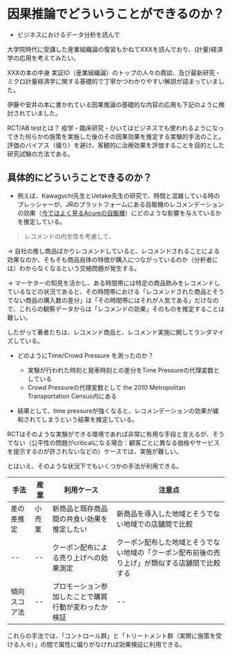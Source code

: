 # 因果推論でどういうことができるのか？

- ビジネスにおけるデータ分析を読んで

大学院時代に受講した産業組織論の復習もかねてXXXを読んでおり、(計量)経済学の応用を考えてみたい。

XXXの本の中身
実証IO（産業組織論）のトップの人々の鼎談、及び最新研究・ミクロ計量経済学に関する基礎的で丁寧かつわかりやすい解説が詰まっていました。


伊藤や安井の本に書かれている因果推論の基礎的な内容の応用も下記のように検討されていました。


RCT/AB testとは？
疫学・臨床研究・ひいてはビジネスでも使われるようになってきた何らかの施策を実施した後のその因果効果を推定する実験的手法のこと。
    評価のバイアス（偏り）を避け、客観的に治療効果を評価することを目的とした研究試験の方法である。


## 具体的にどういうことできるのか？
- 例えば、Kawaguchi先生とUetake先生の研究で、時間と混雑している時のプレッシャーが、JRのプラットフォームにある自販機のレコメンデーションの効果（[今ではよく見るAcureの自販機](https://xtech.nikkei.com/it/article/Watcher/20100901/351655/)）にどのような影響を与えているかを推定している。

>レコメンドの内生性を考慮して、

→ 自社の推し商品ばかりレコメンドしていると、レコメンドされることによる効果なのか、そもそも商品自体の特徴が購入につながっているのか（分析者には）わからなくなるという交絡問題が発生する。  

→ マーケターの知見を活かし、ある時間帯には特定の商品飲みをレコメンドしているなどの状況であると、その時間帯における「レコメンドされた商品とそうでない商品の購入数の差分」は「その時間帯にはそれが人気である」だけなので、これらの観察データからは「レコメンドの効果」そのものを推定することは難しい。

したがって著者たちは、レコメンド商品と、レコメンド実施に関してランダマイズしている。

- どのようにTime/Crowd Pressure を測ったのか？
    - 実験が行われた時刻と発車時刻との差分をTime Pressureの代理変数としている
   - Crowd Pressureの代理変数として the 2010 Metropolitan Transportation Census内にある 

- 結果として、time pressureが強くなると、レコメンデーションの効果が緩和されてしまうという結果を推定している。


RCTはそのような実験ができる環境であれば非常に有用な手段と言えるが、そうでない（公平性の問題がcriticalになる場合：顧客ごとに異なる価格やサービスを提示するのが許されないなどの）ケースでは、実施が難しい。

とはいえ、そのような状況下でもいくつかの手法が利用できる。

手法|産業|利用ケース|注意点
--|--|--|--
差の差推定|小売業|新商品と既存商品間の共食い効果を推定したい|新商品を導入した地域とそうでない地域での店舗間で比較|
--|--|クーポン配布による売り上げへの効果測定|クーポン配布した地域とそうでない地域の「クーポン配布前後の売り上げ」が類似する店舗間で比較する|
傾向スコア法|--|プロモーション参加したことで購買行動が変わったか検証|--

これらの手法では、「コントロール群」と「トリートメント群（実際に施策を受ける人々）」の間で属性に偏りがなければ効果検証に利用できる。

